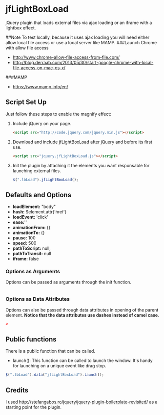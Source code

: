 # jfLightBoxLoad
jQuery plugin that loads external files via ajax loading or an iframe with a lightbox effect. 

##Note
To test locally, because it uses ajax loading you will need either allow local file access or use a local server like MAMP.
###Launch Chrome with allow file access
* <a href="http://www.chrome-allow-file-access-from-file.com/">http://www.chrome-allow-file-access-from-file.com/</a>
* <a href="http://blog.derraab.com/2013/05/30/start-google-chrome-with-local-file-access-on-mac-os-x/">http://blog.derraab.com/2013/05/30/start-google-chrome-with-local-file-access-on-mac-os-x/</a>

###MAMP
* <a href="https://www.mamp.info/en/">https://www.mamp.info/en/</a>


## Script Set Up
Just follow these steps to enable the magnify effect:

1. Include jQuery on your page.

    ```html
    <script src="http://code.jquery.com/jquery.min.js"></script>
    ```

2. Download and include jfLightBoxLoad after jQuery and before its first use.

    ```html
    <script src="jquery.jfLightBoxLoad.js"></script>
    ```

3. Init the plugin by attaching it the elements you want responsable for launching external files.
    ```js
    $(".lbLoad").jfLightBoxLoad();
    ```

## Defaults and Options
* __loadElement:__ "body"
* __hash:__ $element.attr('href')
* __loadEvent:__ 'click'
* __ease:__''
* __animationFrom:__ {}
* __animationTo:__ {}
* __pause:__ 100
* __speed:__ 500
* __pathToScript:__ null,
* __pathToTransit:__ null
* __iframe:__ false

### Options as Arguments
Options can be passed as arguments through the init function.
```js

```
	
### Options as Data Attributes
Options can also be passed through data attributes in opening of the parent element. __Notice that the data attributes use dashes instead of camel case__.
```html
<
```

## Public functions
There is a public function that can be called.
* launch(): This function can be called to launch the window. It's handy for launching on a unique event like drag stop.

```js
$(".lbLoad").data("jfLightBoxLoad").launch();
```

## Credits
I used http://stefangabos.ro/jquery/jquery-plugin-boilerplate-revisited/ as a starting point for the plugin.



